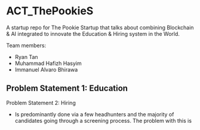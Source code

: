 # ACT_ThePookieS
A startup repo for The Pookie Startup that talks about combining Blockchain &amp; AI integrated to innovate the Education &amp; Hiring system in the World.

Team members:
- Ryan Tan
- Muhammad Hafizh Hasyim
- Immanuel Alvaro Bhirawa

Problem Statement 1: Education
- 
Problem Statement 2: Hiring
- Is predominantly done via a few headhunters and the majority of candidates going through a screening process. The problem with this is
